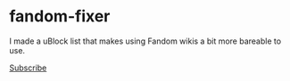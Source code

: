 # fandom-fixer
I made a uBlock list that makes using Fandom wikis a bit more bareable to use.

[Subscribe](https://raw.githubusercontent.com/normanlol/fandom-fixer/main/filters.txt)

